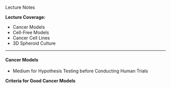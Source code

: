 Lecture Notes

**Lecture Coverage:**
- Cancer Models
- Cell-Free Models
- Cancer Cell Lines
- 3D Spheroid Culture

---
#### **Cancer Models**
- Medium for Hypothesis Testing before Conducting Human Trials

**Criteria for Good Cancer Models**
